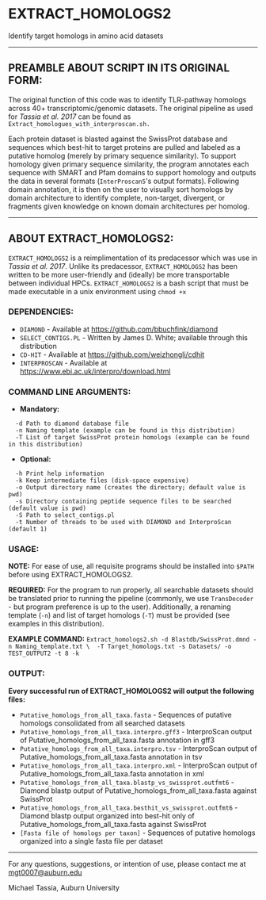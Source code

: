 # EXTRACT_HOMOLOGS2
Identify target homologs in amino acid datasets

________________________________________________________________________________________________________________________________________
## PREAMBLE ABOUT SCRIPT IN ITS ORIGINAL FORM:
The original function of this code was to identify TLR-pathway homologs across 40+ transcriptomic/genomic datasets.
The original pipeline as used for *Tassia et al. 2017* can be found as `Extract_homologues_with_interproscan.sh.`

Each protein dataset is blasted against the SwissProt database and sequences which best-hit to target proteins are pulled and labeled as a putative homolog (merely by primary sequence similarity). 
To support homology given primary sequence similarity, the program annotates each sequence with SMART and Pfam domains to support homology and outputs the data in several formats (`InterProscan5`'s output formats). 
Following domain annotation, it is then on the user to visually sort homologs by domain architecture to identify complete, non-target, divergent, or fragments given knowledge on known domain architectures per homolog. 
________________________________________________________________________________________________________________________________________

## ABOUT EXTRACT_HOMOLOGS2:
`EXTRACT_HOMOLOGS2` is a reimplimentation of its predacessor which was use in *Tassia et al. 2017*. Unlike its predacessor, `EXTRACT_HOMOLOGS2` has been written to be more user-friendly and (ideally) be more transportable between individual HPCs.
`EXTRACT_HOMOLOGS2` is a bash script that must be made executable in a unix environment using `chmod +x`

### DEPENDENCIES:
- `DIAMOND` - Available at https://github.com/bbuchfink/diamond
- `SELECT_CONTIGS.PL` - Written by James D. White; available through this distribution
- `CD-HIT` - Available at https://github.com/weizhongli/cdhit
- `INTERPROSCAN` - Available at https://www.ebi.ac.uk/interpro/download.html

### COMMAND LINE ARGUMENTS:
- **Mandatory:**
```
  -d Path to diamond database file
  -n Naming template (example can be found in this distribution)
  -T List of target SwissProt protein homologs (example can be found in this distribution)
```
- **Optional:**
```
  -h Print help information
  -k Keep intermediate files (disk-space expensive)
  -o Output directory name (creates the directory; default value is pwd)
  -s Directory containing peptide sequence files to be searched (default value is pwd)
  -S Path to select_contigs.pl
  -t Number of threads to be used with DIAMOND and InterproScan (default 1)
```

### USAGE:
**NOTE:** For ease of use, all requisite programs should be installed into `$PATH` before using EXTRACT_HOMOLOGS2. 

**REQUIRED:** For the program to run properly, all searchable datasets should be translated prior to running the pipeline (commonly, we use `TransDecoder` - but program preference is up to the user). Additionally, a renaming template (`-n`) and list of target homologs (`-T`) must be provided (see examples in this distribution). 

**EXAMPLE COMMAND:** `Extract_homologs2.sh -d Blastdb/SwissProt.dmnd -n Naming_template.txt \ 
-T Target_homologs.txt -s Datasets/ -o TEST_OUTPUT2 -t 8 -k`

### OUTPUT:
**Every successful run of EXTRACT_HOMOLOGS2 will output the following files:**

- `Putative_homologs_from_all_taxa.fasta` - Sequences of putative homologs consolidated from all searched datasets
- `Putative_homologs_from_all_taxa.interpro.gff3` - InterproScan output of Putative_homologs_from_all_taxa.fasta annotation in gff3
- `Putative_homologs_from_all_taxa.interpro.tsv` - InterproScan output of Putative_homologs_from_all_taxa.fasta annotation in tsv
- `Putative_homologs_from_all_taxa.interpro.xml` - InterproScan output of Putative_homologs_from_all_taxa.fasta annotation in xml
- `Putative_homologs_from_all_taxa.blastp_vs_swissprot.outfmt6` - Diamond blastp output of Putative_homologs_from_all_taxa.fasta against SwissProt
- `Putative_homologs_from_all_taxa.besthit_vs_swissprot.outfmt6` - Diamond blastp output organized into best-hit only of Putative_homologs_from_all_taxa.fasta against SwissProt
- `[Fasta file of homologs per taxon]` - Sequences of putative homologs organized into a single fasta file per dataset
________________________________________________________________________________________________________________________________________

For any questions, suggestions, or intention of use, please contact me at mgt0007@auburn.edu

Michael Tassia,
Auburn University
